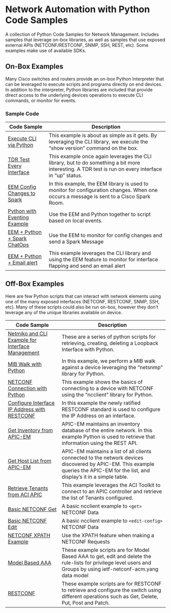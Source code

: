 # Network Automation with Python Code Samples

A collection of Python Code Samples for Network Management.  Includes samples that leverage on-box libraries, as well as samples that use exposed external APIs (NETCONF/RESTCONF, SNMP, SSH, REST, etc).  Some examples make use of available SDKs.  

## On-Box Examples

Many Cisco switches and routers provide an on-box Python Interpreter that can be leveraged to execute scripts and programs directly on end devices.  In addition to the interpreter, Python libraries are included that provide direct access to the underlying devices operations to execute CLI commands, or monitor for events.  

### Sample Code

|  Code Sample  |  Description  |
|  --- |  ---  |
|  [Execute CLI via Python](PythonEksempler/Py-sho-ver-onbox)  |  This example is about as simple as it gets. By leveraging the CLI library, we execute the “show version” command on the box. |
|  [TDR Test Every Interface](/tdr-test)  |  This example once again leverages the CLI library, but to do something a bit more interesting.  A TDR test is run on every interface in “up” status.  |
|  [EEM Config Changes to Spark](/eem_configdiff_to_spark)  |  In this example, the EEM library is used to monitor for configuration changes.  When one occurs a message is sent to a Cisco Spark Room.  |
|  [Python with Eventing Example](/EEM-interface-move-routes)  |  Use the EEM and Python together to script based on local events. |
|  [EEM + Python + Spark ChatOps](/spark_checkin)  |  Use the EEM to monitor for config changes and send a Spark Message |  
|  [EEM + Python + Email alert](/PortFlap_email_alert)  |  This example leverages the CLI library and using the EEM feature to monitor for interface flapping and send an email alert |


## Off-Box Examples

Here are few Python scripts that can interact with network elements using one of the many exposed interfaces (NETCONF, RESTCONF, SNMP, SSH, etc).  Many of these scripts could also be run on-box, however they don’t leverage any of the unique libraries available on device.  

|  Code Sample  |  Description  |
|  --- |  ---  |
|  [Netmiko and CLI Example for Interface Management](/netmiko-interface-example)  |  These are a series of python scripts for retrieving, creating, deleting a Loopback Interface with Python.  | 
|  [MIB Walk with Python](/snmp_entity)  |  In this example, we perform a MIB walk against a device leveraging the “netsnmp” library for Python.  |
|  [NETCONF Connection with Python](/netconf_entity)  |  This example shows the basics of connecting to a device with NETCONF using the  “ncclient” library for Python.  |
|  [Configure Interface IP Address with RESTCONF](/restconf_update_ipaddress)  |  In this example the newly ratified RESTCONF standard is used to configure the IP Address on an interface.  |
|  [Get Inventory from APIC-EM](/apic-em_get_inventory_stats)  |  APIC-EM maintains an inventory database of the entire network.  In this example Python is used to retrieve that information using the REST API.  |  
|  [Get Host List from APIC-EM](/apic-em_get_hosts)  |  APIC-EM maintains a list of all clients connected to the network devices discovered by APIC-EM.  This example queries the APIC-EM for the list, and display’s it in a simple table.  |
|  [Retrieve Tenants from ACI APIC](/acitoolkit_show_tenants)  |  This example leverages the ACI Toolkit to connect to an APIC controller and retrieve the list of Tenants configured.  |  
|  [Basic NETCONF Get](/NC-get-config)  |  A basic ncclient example to `<get>` NETCONF Data  |
|  [Basic NETCONF Edit](/NC-edit-config)  |  A basic ncclient example to `<edit-config>` NETCONF Data  |  
|  [NETCONF XPATH Example](/NC-get-config-xpath)  |  Use the XPATH feature when making a NETCONF Requests  |  
|  [Model Based AAA](/model-based-aaa)  |  These example scripts are for Model Based AAA to get, edit and delete the rule-lists for privilege level users and Groups by using ietf-netconf-acm.yang data model  |
|  [RESTCONF](/RESTCONF)  |  These example scripts are for RESTCONF to retrieve and configure the switch using different operations such as Get, Delete, Put, Post and Patch.  |
